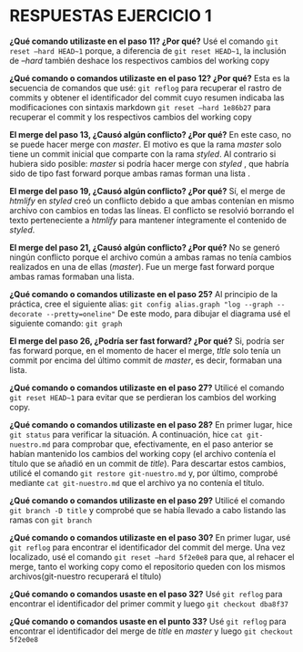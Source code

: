 
# RESPUESTAS EJERCICIO 1

**¿Qué comando utilizaste en el paso 11? ¿Por qué?**
Usé el comando `git reset –hard HEAD~1` porque, a diferencia de `git reset HEAD~1`, la inclusión de *–hard* también deshace los respectivos cambios del working copy

**¿Qué comando o comandos utilizaste en el paso 12? ¿Por qué?**
Esta es la secuencia de comandos que usé:
`git reflog` para recuperar el rastro de commits y obtener el identificador del commit cuyo resumen indicaba las modificaciones con sintaxis markdown
`git reset –hard 1e86b27` para recuperar el commit y los respectivos cambios del working copy

**El merge del paso 13, ¿Causó algún conflicto? ¿Por qué?**
En este caso, no se puede hacer merge con *master*. El motivo es que la rama *master* solo tiene un commit inicial que comparte con la rama *styled*. Al contrario si hubiera sido posible: *master* si podría hacer merge con *styled* , que habría sido de tipo fast forward porque ambas ramas forman una lista .

**El merge del paso 19, ¿Causó algún conflicto? ¿Por qué?**
Sí, el merge de *htmlify* en *styled* creó un conflicto debido a que ambas contenían en mismo archivo con cambios en todas las líneas. El conflicto se resolvió borrando el texto perteneciente a *htmlify* para mantener íntegramente el contenido de *styled*.

**El merge del paso 21, ¿Causó algún conflicto? ¿Por qué?**
No se generó ningún conflicto porque el archivo común a ambas ramas no tenía cambios realizados en una de ellas (*master*). Fue un merge fast forward porque ambas ramas formaban una lista.

**¿Qué comando o comandos utilizaste en el paso 25?**
Al principio de la práctica, cree el siguiente alias:
`git config alias.graph "log --graph --decorate --pretty=oneline"`
De este modo, para dibujar el diagrama usé el siguiente comando:
`git graph`

**El merge del paso 26, ¿Podría ser fast forward? ¿Por qué?**
Si, podría ser fas forward porque, en el momento de hacer el merge, *tltle* solo tenía un commit por encima del último commit de *master*, es decir, formaban una lista.

**¿Qué comando o comandos utilizaste en el paso 27?**
Utilicé el comando `git reset HEAD~1` para evitar que se perdieran los cambios del working copy.

**¿Qué comando o comandos utilizaste en el paso 28?**
En primer lugar, hice `git status` para verificar la situación. A continuación, hice `cat git-nuestro.md` para comprobar que, efectivamente, en el paso anterior se habían mantenido los cambios del working copy (el archivo contenía el título que se añadió en un commit de *title*). Para descartar estos cambios, utilicé el comando `git restore git-nuestro.md` y, por último, comprobé mediante `cat git-nuestro.md` que el archivo ya no contenía el título.

**¿Qué comando o comandos utilizaste en el paso 29?**
Utilicé el comando `git branch -D title` y comprobé que se había llevado a cabo listando las ramas con `git branch`

**¿Qué comando o comandos utilizaste en el paso 30?**
En primer lugar, usé `git reflog` para encontrar el identificador del commit del merge. Una vez localizado, usé el comando `git reset –hard 5f2e0e8` para que, al rehacer el merge, tanto el working copy como el repositorio queden con los mismos archivos(git-nuestro recuperará el título)

**¿Qué comando o comandos usaste en el paso 32?**
Usé `git reflog` para encontrar el identificador del primer commit y luego `git checkout dba8f37`

**¿Qué comando o comandos usaste en el punto 33?**
Usé `git reflog` para encontrar el identificador del merge de *title* en *master* y luego `git checkout 5f2e0e8`


